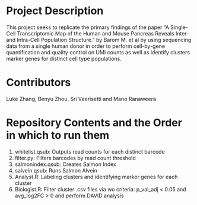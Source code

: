 # Project Description

This project seeks to replicate the primary findings of the paper “A Single-Cell Transcriptomic Map of the Human and Mouse Pancreas Reveals Inter- and Intra-Cell Population Structure.” by Barom M. et al by using sequencing data from a single human donor in order to perform cell-by-gene quantification and quality control on UMI counts as well as identify clusters marker genes for distinct cell type populations.

# Contributors

Luke Zhang, Benyu Zhou, Sri Veerisetti and Mano Ranaweera

# Repository Contents and the Order in which to run them
1. whitelist.qsub: Outputs read counts for each distinct barcode
2. filter.py: Filters barcodes by read count threshold 
3. salmonindex.qsub: Creates Salmon Index
4. salvein.qsub: Runs Salmon Alvein
5. Analyst.R: Labeling clusters and identifying marker genes for each cluster
6. Biologist.R: Filter cluster .csv files via wo criteria: p_val_adj < 0.05 and avg_log2FC > 0 and perform DAVID analysis 

